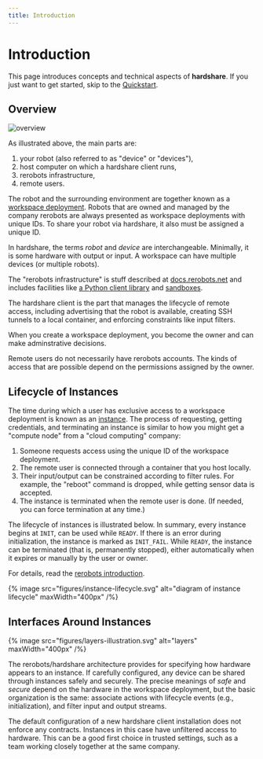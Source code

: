 ```yaml
---
title: Introduction
---
```


# Introduction

This page introduces concepts and technical aspects of **hardshare**. If you
just want to get started, skip to the [Quickstart](/quickstart).


## Overview

![overview](figures/hardshare-overview.svg)

As illustrated above, the main parts are:

1. your robot (also referred to as "device" or "devices"),
2. host computer on which a hardshare client runs,
3. rerobots infrastructure,
4. remote users.

The robot and the surrounding environment are together known as a [workspace
deployment](https://docs.rerobots.net/intro). Robots that are owned and managed
by the company rerobots are always presented as workspace deployments with
unique IDs.  To share your robot via hardshare, it also must be assigned a
unique ID.

In hardshare, the terms *robot* and *device* are interchangeable. Minimally, it
is some hardware with output or input. A workspace can have multiple devices (or
multiple robots).

The "rerobots infrastructure" is stuff described at [docs.rerobots.net](https://docs.rerobots.net/)
and includes facilities like [a Python client library](
https://pypi.org/project/rerobots) and [sandboxes](
https://rerobots.net/sandbox).

The hardshare client is the part that manages the lifecycle of remote access,
including advertising that the robot is available, creating SSH tunnels to a
local container, and enforcing constraints like input filters.

When you create a workspace deployment, you become the owner and can make
adminstrative decisions.

Remote users do not necessarily have rerobots accounts. The kinds of access that
are possible depend on the permissions assigned by the owner.


## Lifecycle of Instances

The time during which a user has exclusive access to a workspace deployment is
known as an [instance](https://docs.rerobots.net/intro).  The process of
requesting, getting credentials, and terminating an instance is similar to how
you might get a "compute node" from a "cloud computing" company:

1. Someone requests access using the unique ID of the workspace deployment.
2. The remote user is connected through a container that you host locally.
3. Their input/output can be constrained according to filter rules. For example,
   the "reboot" command is dropped, while getting sensor data is accepted.
4. The instance is terminated when the remote user is done. (If needed, you can
   force termination at any time.)

The lifecycle of instances is illustrated below. In summary, every instance
begins at `INIT`, can be used while `READY`. If there is an error during
initialization, the instance is marked as `INIT_FAIL`. While `READY`, the
instance can be terminated (that is, permanently stopped), either automatically
when it expires or manually by the user or owner.

For details, read the [rerobots introduction](https://docs.rerobots.net/intro).

{% image src="figures/instance-lifecycle.svg" alt="diagram of instance lifecycle" maxWidth="400px" /%}


## Interfaces Around Instances

{% image src="figures/layers-illustration.svg" alt="layers" maxWidth="400px" /%}

The rerobots/hardshare architecture provides for specifying how hardware appears
to an instance. If carefully configured, any device can be shared through
instances safely and securely. The precise meanings of *safe* and *secure*
depend on the hardware in the workspace deployment, but the basic organization
is the same: associate actions with lifecycle events (e.g., initialization), and
filter input and output streams.

The default configuration of a new hardshare client installation does not
enforce any contracts. Instances in this case have unfiltered access to
hardware. This can be a good first choice in trusted settings, such as a team
working closely together at the same company.
